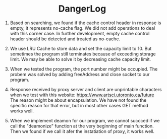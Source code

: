 <h1 align="center">
    DangerLog
</h1>

1. Based on searching, we found if the cache control header in response is empty, it represents no-cache flag. We did not add operations to deal with this corner case. In further development, empty cache control header should be detected and treated as no-cache.

2. We use LRU Cache to store data and set the capacity limit to 10. But sometimes the program still terminates because of exceeding storage limit. We may be able to solve it by decreasing cache capacity limit.

3. When we tested the program, the port number might be occupied. The probem was solved by adding freeAddress and close socket to our program.

4. Response received by proxy server and client are unprintable characters when we test with this website: https://www.artsci.utoronto.ca/future  The reason might be about encapsulation. We have not found the specific reason for that error, but in most other cases GET method works well.

5. When we implement deamon for our program, we cannot succced if we call the "deamonize" function at the very beginning of main function. Then we found if we call it afer the instatiation of proxy, it works well.

